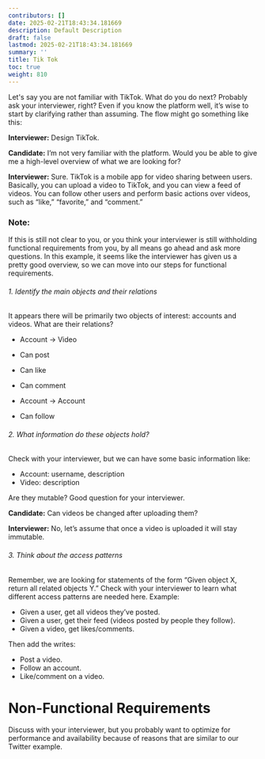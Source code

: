 ```yaml
---
contributors: []
date: 2025-02-21T18:43:34.181669
description: Default Description
draft: false
lastmod: 2025-02-21T18:43:34.181669
summary: ''
title: Tik Tok
toc: true
weight: 810
---
```


Let's say you are not familiar with TikTok. What do you do next? Probably ask your interviewer, right? Even if you know the platform well, it’s wise to start by clarifying rather than assuming. The flow might go something like this:

**Interviewer:** Design TikTok.

**Candidate:** I’m not very familiar with the platform. Would you be able to give me a high-level overview of what we are looking for?

**Interviewer:** Sure. TikTok is a mobile app for video sharing between users. Basically, you can upload a video to TikTok, and you can view a feed of videos. You can follow other users and perform basic actions over videos, such as “like,” “favorite,” and “comment.”

### Note:

If this is still not clear to you, or you think your interviewer is still withholding functional requirements from you, by all means go ahead and ask more questions. In this example, it seems like the interviewer has given us a pretty good overview, so we can move into our steps for functional requirements.

###### 1. Identify the main objects and their relations

It appears there will be primarily two objects of interest: accounts and videos. What are their relations?

* Account -> Video

* Can post

* Can like

* Can comment

* Account -> Account

* Can follow

###### 2. What information do these objects hold?

Check with your interviewer, but we can have some basic information like:

* Account: username, description
* Video: description

Are they mutable? Good question for your interviewer.

**Candidate:** Can videos be changed after uploading them?

**Interviewer:** No, let’s assume that once a video is uploaded it will stay immutable.

###### 3. Think about the access patterns

Remember, we are looking for statements of the form “Given object X, return all related objects Y.” Check with your interviewer to learn what different access patterns are needed here. Example:

* Given a user, get all videos they’ve posted.
* Given a user, get their feed (videos posted by people they follow).
* Given a video, get likes/comments.

Then add the writes:

* Post a video.
* Follow an account.
* Like/comment on a video.

# Non-Functional Requirements

Discuss with your interviewer, but you probably want to optimize for performance and availability because of reasons that are similar to our Twitter example.
